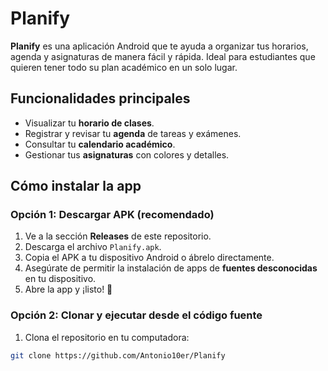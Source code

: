 # Planify

**Planify** es una aplicación Android que te ayuda a organizar tus horarios, agenda y asignaturas de manera fácil y rápida. Ideal para estudiantes que quieren tener todo su plan académico en un solo lugar.

## Funcionalidades principales

- Visualizar tu **horario de clases**.
- Registrar y revisar tu **agenda** de tareas y exámenes.
- Consultar tu **calendario académico**.
- Gestionar tus **asignaturas** con colores y detalles.

## Cómo instalar la app

### Opción 1: Descargar APK (recomendado)
1. Ve a la sección **Releases** de este repositorio.  
2. Descarga el archivo `Planify.apk`.  
3. Copia el APK a tu dispositivo Android o ábrelo directamente.  
4. Asegúrate de permitir la instalación de apps de **fuentes desconocidas** en tu dispositivo.  
5. Abre la app y ¡listo! 🎉

### Opción 2: Clonar y ejecutar desde el código fuente
1. Clona el repositorio en tu computadora:  
```bash
git clone https://github.com/Antonio10er/Planify
